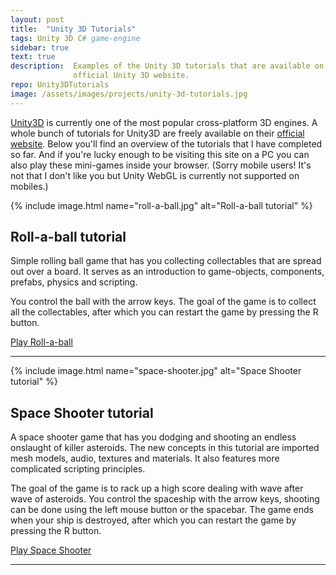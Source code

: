 ```yaml
---
layout: post
title:  "Unity 3D Tutorials"
tags: Unity 3D C# game-engine
sidebar: true
text: true
description:  Examples of the Unity 3D tutorials that are available on the
              official Unity 3D website.
repo: Unity3DTutorials
image: /assets/images/projects/unity-3d-tutorials.jpg
---
```

[Unity3D][unity-3d] is currently one of the most popular cross-platform 3D
engines. A whole bunch of tutorials for Unity3D are freely available on their
[official website][unity-3d]. Below you'll find an overview of the tutorials
that I have completed so far. And if you're lucky enough to be visiting this
site on a PC you can also play these mini-games inside your browser. (Sorry
mobile users! It's not that I don't like you but Unity WebGL is currently not
supported on mobiles.)

{% include image.html
name="roll-a-ball.jpg"
alt="Roll-a-ball tutorial"
%}
## Roll-a-ball tutorial

Simple rolling ball game that has you collecting collectables that are spread
out over a board. It serves as an introduction to game-objects, components,
prefabs, physics and scripting.

You control the ball with the arrow keys. The goal of the game is to collect all
the collectables, after which you can restart the game by pressing the R button.

<a href="/assets/javascripts/webgl/roll-a-ball" target="_blank" class="btn">
  Play Roll-a-ball
</a>

<hr>

{% include image.html
name="space-shooter.jpg"
alt="Space Shooter tutorial"
%}
## Space Shooter tutorial

A space shooter game that has you dodging and shooting an endless onslaught
of killer asteroids. The new concepts in this tutorial are imported mesh models,
audio, textures and materials. It also features more complicated scripting
principles.

The goal of the game is to rack up a high score dealing with wave after wave of
asteroids. You control the spaceship with the arrow keys, shooting can be done
using the left mouse button or the spacebar. The game ends when your ship
is destroyed, after which you can restart the game by pressing the R button.

<a href="/assets/javascripts/webgl/space-shooter" target="_blank" class="btn">
  Play Space Shooter
</a>

<hr>



[unity-3d]: https://unity3d.com/
